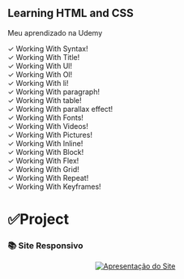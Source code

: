 ## Learning HTML and CSS
Meu aprendizado na Udemy

✓ Working With Syntax! <br>
✓ Working With Title! <br>
✓ Working With Ul! <br>
✓ Working With Ol! <br>
✓ Working With li! <br>
✓ Working With paragraph! <br>
✓ Working With table! <br>
✓ Working With parallax effect! <br>
✓ Working With Fonts! <br>
✓ Working With Videos! <br>
✓ Working With Pictures! <br>
✓ Working With Inline! <br>
✓ Working With Block! <br>
✓ Working With Flex! <br>
✓ Working With Grid! <br>
✓ Working With Repeat! <br>
✓ Working With Keyframes! <br>

<h1>✅Project</h1>

 <h3>📚 Site Responsivo</h3> 

 <div align="center">
   <a href="https://sylu4n.github.io/HtmleCssUdemy/siteUdemy/index.html"><img src="./assets/udemy.gif" alt="Apresentação do Site"></a>
   <h2></h2>
 </div>

